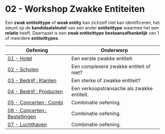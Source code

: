 # 02 - Workshop Zwakke Entiteiten

Een **zwak entiteittype** of **weak entity** kan zichzelf niet kan identificeren, het steunt op de **kandidaatsleutel** van een ander **entiteittype** waarmee het een **relatie** heeft. Daarnaast is een **zwak entiteittype** **bestaansafhankelijk** van 1 of meerdere **entiteittypes**. 

| Oefening | Onderwerp |
| ----- | ---- |
| [01 - Hotel](exercises/exercise-1.md) | Een eerste zwakke entiteit. |
| [02 - Scholen](exercises/exercise-2.md) | Een complexere zwakke entiteit of niet? |
| [03 - Bedrijf : Klanten](exercises/exercise-3.md) | Een sterke of zwakke entiteit? |
| [04 - Bedrijf : Producten](exercises/exercise-4.md) | Een verkoopstransactie als zwakke entiteit. |
| [05 - Concerten : Combi](exercises/exercise-5.md) | Combinatie oefening. |
| [06 - Concerten : Bestellingen](exercises/exercise-6.md) | Combinatie oefening. |
| [07 - Luchthaven](exercises/exercise-7.md) | Combinatie oefening. |